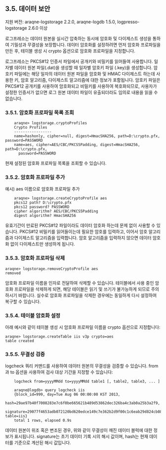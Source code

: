 ## 3.5. 데이터 보안 ##

지원 버전: araqne-logstorage 2.2.0, araqne-logdb 1.5.0, logpresso-logstorage 2.6.0 이상

로그프레소는 데이터 원본을 실시간 압축하는 동시에 암호화 및 다이제스트 생성을 통하여 기밀성과 무결성을 보장합니다. 데이터 암호화를 설정하려면 먼저 암호화 프로파일을 만든 후, 테이블 생성 시 crypto 옵션으로 암호화 프로파일을 지정합니다.

로그프레소는 PKCS#12 인증서 파일에서 공개키와 비밀키를 읽어들여 사용합니다. 일자별 데이터 원본 파일(.dat)을 생성할 때 일자별 암호키 파일 (.key)을 생성합니다. 암호키 파일에는 해당 일자의 데이터 원본 파일을 암호화 및 HMAC 다이제스트 하는데 사용한 키, 암호 알고리즘, 다이제스트 알고리즘에 대한 정보가 포함됩니다. 암호키 파일은 PKCS#12 공개키를 사용하여 암호화되고 비밀키를 사용하여 복호화되므로, 사용자가 설정한 인증서가 없으면 로그 원본 데이터 파일이 유출되더라도 임의로 내용을 읽을 수 없습니다.

### 3.5.1. 암호화 프로파일 목록 조회 ###

~~~~
    araqne> logstorage.cryptoProfiles
    Crypto Profiles
    -----------------
    name=hashonly, cipher=null, digest=HmacSHA256, path=D:\crypto.pfx, password=PASSWORD
	name=aes, cipher=AES/CBC/PKCS5Padding, digest=HmacSHA256, path=D:\crypto.pfx, 
      password=PASSWORD
~~~~

현재 설정된 암호화 프로파일 목록을 조회할 수 있습니다.

### 3.5.2. 암호화 프로파일 추가 ###

예시) aes 이름으로 암호화 프로파일 추가

~~~~
    araqne> logstorage.createCryptoProfile aes
    pkcs12 path? D:\crypto.pfx
    pkcs12 password? PASSWORD
    cipher algorithm? AES/CBC/PKCS5Padding
    digest algorithm? HmacSHA256
~~~~

유효기간이 만료된 PKCS#12 파일이라도 데이터 암호화 하는데 문제 없이 사용할 수 있습니다. PKCS#12 비밀키를 읽어들이는데 필요한 암호를 입력하고, 이어서 암호 알고리즘과 다이제스트 알고리즘을 입력합니다. 암호 알고리즘을 입력하지 않으면 데이터 암호화 없이 다이제스트만 생성하게 됩니다.

### 3.5.3. 암호화 프로파일 삭제 ###

~~~~
araqne> logstorage.removeCryptoProfile aes
removed
~~~~

암호화 프로파일 이름을 인자로 전달하여 삭제할 수 있습니다. 테이블에서 사용 중인 암호화 프로파일을 삭제하게 되면, 해당 테이블은 읽기 및 쓰기가 불가능하게 되므로 주의하시기 바랍니다. 실수로 암호화 프로파일을 삭제한 경우에는 동일하게 다시 설정하여 복구할 수 있습니다.

### 3.5.4. 테이블 암호화 설정 ###

아래 예시와 같이 테이블 생성 시 암호화 프로파일 이름을 crypto 옵션으로 지정합니다:

~~~~
araqne> logstorage.createTable iis v3p crypto=aes
table created
~~~~

### 3.5.5. 무결성 검증 ###

logcheck 쿼리 커맨드를 사용하여 데이터 원본의 무결성을 검증할 수 있습니다. from과 to 옵션을 사용하여 검사 대상 기간을 지정할 수 있습니다:

~~~~
	logcheck from=yyyyMMdd to=yyyyMMdd table1 [, table2, table3, ... ]
~~~~

~~~~
    araqne@logdb> query logcheck iis
    {block_id=999, day=Tue Aug 06 00:00:00 KST 2013, 
    hash=29ae97b40f7008283e7c6f0be665621b489d53862dec326ba4c3ab0a25b3a2f9, 
    signature=29077f4653adb072120bd620edce149c7e362b2d9f00c1c6eab29d824cb08d87, table=iis}
    total 1 rows, elapsed 0.9s
~~~~

데이터 원본이 위조 혹은 변조된 경우, 위와 같이 무결성이 깨진 데이터 블럭에 대한 정보가 표시됩니다. signature는 초기 데이터 기록 시의 해시 값이며, hash는 현재 데이터를 기준으로 계산된 해시 값입니다.

